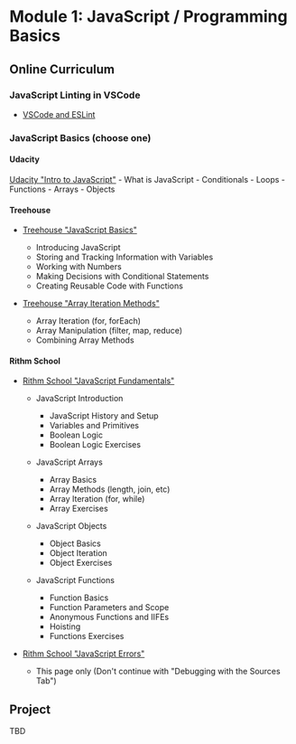 # Module 1: JavaScript / Programming Basics

## Online Curriculum

### JavaScript Linting in VSCode

- [VSCode and ESLint](https://marketplace.visualstudio.com/items?itemName=dbaeumer.vscode-eslint)

### JavaScript Basics (choose one)

#### Udacity
  [Udacity "Intro to JavaScript"](https://classroom.udacity.com/courses/ud803)
    - What is JavaScript
    - Conditionals
    - Loops
    - Functions
    - Arrays
    - Objects
		
#### Treehouse
  - [Treehouse "JavaScript Basics"](https://teamtreehouse.com/library/javascript-basics)
    - Introducing JavaScript
    - Storing and Tracking Information with Variables
    - Working with Numbers
    - Making Decisions with Conditional Statements
    - Creating Reusable Code with Functions

  - [Treehouse "Array Iteration Methods"](https://teamtreehouse.com/library/javascript-array-iteration-methods)
    - Array Iteration (for, forEach)
    - Array Manipulation (filter, map, reduce)
    - Combining Array Methods

#### Rithm School

  - [Rithm School "JavaScript Fundamentals"](https://www.rithmschool.com/courses/javascript)
    - JavaScript Introduction
      - JavaScript History and Setup
      - Variables and Primitives
      - Boolean Logic
      - Boolean Logic Exercises
	
    - JavaScript Arrays
      - Array Basics  
      - Array Methods (length, join, etc)
      - Array Iteration (for, while)
      - Array Exercises

    - JavaScript Objects
      - Object Basics
      - Object Iteration
      - Object Exercises

    - JavaScript Functions
      - Function Basics
      - Function Parameters and Scope
      - Anonymous Functions and IIFEs
      - Hoisting
      - Functions Exercises

  - [Rithm School "JavaScript Errors"](https://www.rithmschool.com/courses/intermediate-javascript/javascript-debugging-errors)
    - This page only (Don't continue with "Debugging with the Sources Tab")

## Project

TBD